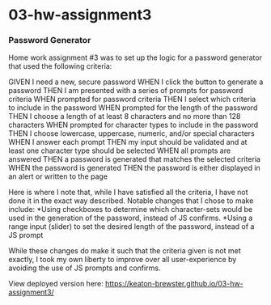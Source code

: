 03-hw-assignment3
====
### Password Generator

Home work assignment #3 was to set up the logic for a password generator that used the following criteria:

GIVEN I need a new, secure password
WHEN I click the button to generate a password
THEN I am presented with a series of prompts for password criteria
WHEN prompted for password criteria
THEN I select which criteria to include in the password
WHEN prompted for the length of the password
THEN I choose a length of at least 8 characters and no more than 128 characters
WHEN prompted for character types to include in the password
THEN I choose lowercase, uppercase, numeric, and/or special characters
WHEN I answer each prompt
THEN my input should be validated and at least one character type should be selected
WHEN all prompts are answered
THEN a password is generated that matches the selected criteria
WHEN the password is generated
THEN the password is either displayed in an alert or written to the page

Here is where I note that, while I have satisfied all the criteria, I have not done it in the exact way described. 
Notable changes that I chose to make include:
    *Using checkboxes to determine which character-sets would be used in the generation of the password, instead of JS confirms. 
    *Using a range input (slider) to set the desired length of the password, instead of a JS prompt

While these changes do make it such that the criteria given is not met exactly, I took my own liberty to improve over all user-experience by avoiding the use of JS prompts and confirms.





View deployed version here: https://keaton-brewster.github.io/03-hw-assignment3/